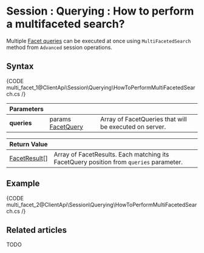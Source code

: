 # Session : Querying : How to perform a multifaceted search?

Multiple [Facet queries]() can be executed at once using `MultiFacetedSearch` method from `Advanced` session operations.

## Syntax

{CODE multi_facet_1@ClientApi\Session\Querying\HowToPerformMultiFacetedSearch.cs /}

| Parameters | | |
| ------------- | ------------- | ----- |
| **queries** | params [FacetQuery]() | Array of FacetQueries that will be executed on server. |

| Return Value | |
| ------------- | ----- |
| [FacetResult]()[] | Array of FacetResults. Each matching its FacetQuery position from `queries` parameter. |

## Example

{CODE multi_facet_2@ClientApi\Session\Querying\HowToPerformMultiFacetedSearch.cs /}

## Related articles

TODO